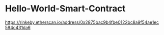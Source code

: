 # Hello-World-Smart-Contract
https://rinkeby.etherscan.io/address/0x2875bac9b4fbe0122bc8a9f54ae1ec584c431da6
